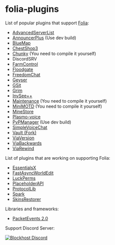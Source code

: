 # folia-plugins

List of popular plugins that support [Folia](https://github.com/PaperMC/Folia):
- [AdvancedServerList](https://github.com/Andre601/AdvancedServerList)
- [AnnouncerPlus](https://github.com/jpenilla/AnnouncerPlus) (Use dev build)
- [BlueMap](https://github.com/BlueMap-Minecraft/BlueMap)
- [ChestShop3](https://github.com/ChestShop-authors/ChestShop-3)
- [Chunky](https://github.com/pop4959/Chunky) (You need to compile it yourself)
- DiscordSRV
- [FarmControl](https://github.com/froobynooby/FarmControl)
- [Floodgate](https://github.com/GeyserMC/Floodgate)
- [FreedomChat](https://github.com/e-im/FreedomChat)
- [Geyser](https://github.com/GeyserMC/Geyser)
- [GSit](https://github.com/Gecolay/GSit)
- [Grim](https://github.com/GrimAnticheat/Grim)
- [InvSee++](https://github.com/Jannyboy11/InvSee-plus-plus)
- [Maintenance](https://github.com/kennytv/Maintenance) (You need to compile it yourself)
- [MiniMOTD](https://github.com/jpenilla/MiniMOTD) (You need to compile it yourself)
- [MineStore](https://js.chrommob.fun/job/MineStore/)
- [Plasmo-voice](https://github.com/plasmoapp/plasmo-voice)
- [PvPManager](https://github.com/ChanceSD/PvPManager) (Use dev build)
- [SimpleVoiceChat](https://github.com/henkelmax/simple-voice-chat)
- [Vault (Fork)](https://github.com/Geolykt/Vault)
- [ViaVersion](https://github.com/ViaVersion/ViaVersion)
- [ViaBackwards](https://github.com/ViaVersion/ViaBackwards)
- [ViaRewind](https://github.com/ViaVersion/ViaRewind)

List of plugins that are working on supporting Folia:
- [EssentialsX](https://github.com/EssentialsX/Essentials/tree/refactor/folia)
- [FastAsyncWorldEdit](https://github.com/IntellectualSites/FastAsyncWorldEdit/pull/2171)
- [LuckPerms](https://github.com/LuckPerms/LuckPerms/tree/feat/folia)
- [PlaceholderAPI](https://github.com/PlaceholderAPI/PlaceholderAPI/tree/feature/folia-support)
- [ProtocolLib](https://github.com/dmulloy2/ProtocolLib/issues/2281)
- [Spark](https://github.com/lucko/spark/tree/feat/folia)
- [SkinsRestorer](https://github.com/SkinsRestorer/SkinsRestorerX)


Libraries and frameworks:
- [PacketEvents 2.0](https://github.com/retrooper/packetevents/tree/2.0)

Support Discord Server:

[![Blockhost Discord](https://discord.com/api/guilds/1045987129651625994/widget.png?style=banner2)](https://discord.gg/GcemTB848R)
